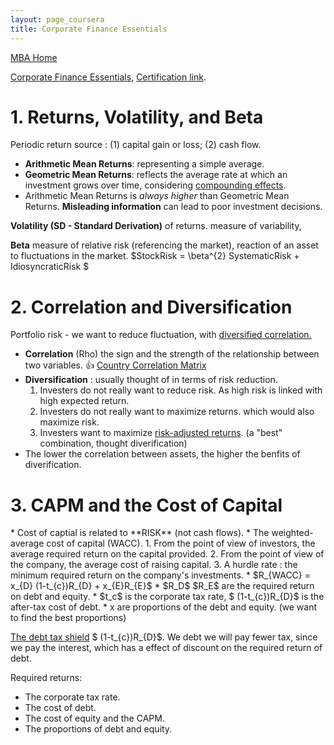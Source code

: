 ```yaml
---
layout: page_coursera
title: Corporate Finance Essentials
---
```


[MBA Home](../../0index)

[Corporate Finance Essentials](https://www.coursera.org/learn/corporate-finance-essentials/home/week/1), [Certification link](https://www.coursera.org/account/accomplishments/verify/).


# 1. Returns, Volatility, and Beta

Periodic return source : (1) capital gain or loss; (2) cash flow.
* **Arithmetic Mean Returns**: representing a simple average.
* **Geometric Mean Returns**: reflects the average rate at which an investment grows over time, considering <u>compounding effects</u>.
* Arithmetic Mean Returns is *always higher* than Geometric Mean Returns. **Misleading information** can lead to poor investment decisions.

**Volatility (SD - Standard Derivation)** of returns. measure of variability,

**Beta** measure of relative risk (referencing the market), reaction of an asset to fluctuations in the market. $StockRisk = \beta^{2} SystematicRisk + IdiosyncraticRisk $

# 2. Correlation and Diversification

Portfolio risk - we want to reduce fluctuation, with <u>diversified correlation.</u>

* **Correlation** (Rho) the sign and the strength of the relationship between two variables.
👍 [Country Correlation Matrix](https://www.msci.com/zh/research-and-insights/global-investing-trends/global-country-correlation-matrix)
* **Diversification** : usually thought of in terms of risk reduction.
  1. Investers do not really want to reduce risk. As high risk is linked with high expected return.
  2. Investers do not really want to maximize returns. which would also maximize risk.
  3. Investers want to maximize <u>risk-adjusted returns</u>. (a "best" combination, thought diverification)
* The lower the correlation between assets, the higher the benfits of diverification.

# 3. CAPM and the Cost of Capital
<p></p>
* Cost of captial is related to **RISK** (not cash flows).
* The weighted-average cost of capital (WACC).
  1. From the point of view of investors, the average required return on the capital provided.
  2. From the point of view of the company, the average cost of raising capital.
  3. A hurdle rate : the minimum required return on the company's investments.
* $R_{WACC} = x_{D} (1-t_{c})R_{D} + x_{E}R_{E}$
  * $R_D$ $R_E$ are the required return on debt and equity.
  * $t_c$ is the corporate tax rate, $ (1-t_{c})R_{D}$ is the after-tax cost of debt.
  * x are proportions of the debt and equity. (we want to find the best proportions)

<u>The debt tax shield</u> $ (1-t_{c})R_{D}$. We debt we will pay fewer tax, since we pay the interest, which has a effect of discount on the required return of debt.

Required returns:
* The corporate tax rate.
* The cost of debt.
* The cost of equity and the CAPM.
* The proportions of debt and equity.

